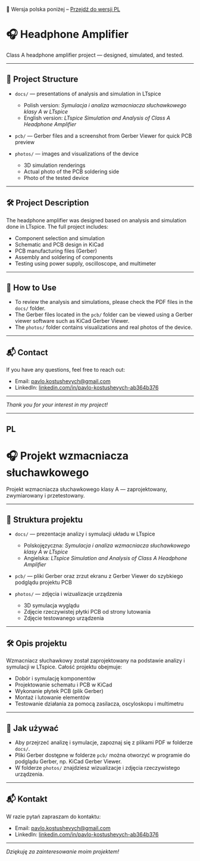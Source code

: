 📄 Wersja polska poniżej – [Przejdź do wersji PL](#pl)

# 🎧 Headphone Amplifier

Class A headphone amplifier project — designed, simulated, and tested.

---

## 📂 Project Structure

- `docs/` — presentations of analysis and simulation in LTspice  
  - Polish version: *Symulacja i analiza wzmacniacza słuchawkowego klasy A w LTspice*  
  - English version: *LTspice Simulation and Analysis of Class A Headphone Amplifier*  

- `pcb/` — Gerber files and a screenshot from Gerber Viewer for quick PCB preview  

- `photos/` — images and visualizations of the device  
  - 3D simulation renderings  
  - Actual photo of the PCB soldering side  
  - Photo of the tested device  

---

## 🛠️ Project Description

The headphone amplifier was designed based on analysis and simulation done in LTspice. The full project includes:  
- Component selection and simulation  
- Schematic and PCB design in KiCad  
- PCB manufacturing files (Gerber)  
- Assembly and soldering of components  
- Testing using power supply, oscilloscope, and multimeter  

---

## 📁 How to Use

- To review the analysis and simulations, please check the PDF files in the `docs/` folder.  
- The Gerber files located in the `pcb/` folder can be viewed using a Gerber viewer software such as KiCad Gerber Viewer.  
- The `photos/` folder contains visualizations and real photos of the device.  

---

## 📬 Contact

If you have any questions, feel free to reach out:  
- Email: pavlo.kostushevych@gmail.com  
- LinkedIn: [linkedin.com/in/pavlo-kostushevych-ab364b376](https://www.linkedin.com/in/pavlo-kostushevych-ab364b376/)

---

*Thank you for your interest in my project!*

---
## PL

# 🎧 Projekt wzmacniacza słuchawkowego

Projekt wzmacniacza słuchawkowego klasy A — zaprojektowany, zwymiarowany i przetestowany.

---

## 📂 Struktura projektu

- `docs/` — prezentacje analizy i symulacji układu w LTspice  
  - Polskojęzyczna: *Symulacja i analiza wzmacniacza słuchawkowego klasy A w LTspice*  
  - Angielska: *LTspice Simulation and Analysis of Class A Headphone Amplifier*  

- `pcb/` — pliki Gerber oraz zrzut ekranu z Gerber Viewer do szybkiego podglądu projektu PCB  

- `photos/` — zdjęcia i wizualizacje urządzenia  
  - 3D symulacja wyglądu  
  - Zdjęcie rzeczywistej płytki PCB od strony lutowania  
  - Zdjęcie testowanego urządzenia  

---

## 🛠️ Opis projektu

Wzmacniacz słuchawkowy został zaprojektowany na podstawie analizy i symulacji w LTspice. Całość projektu obejmuje:  
- Dobór i symulację komponentów  
- Projektowanie schematu i PCB w KiCad  
- Wykonanie płytek PCB (plik Gerber)  
- Montaż i lutowanie elementów  
- Testowanie działania za pomocą zasilacza, oscyloskopu i multimetru  

---

## 📁 Jak używać

- Aby przejrzeć analizę i symulacje, zapoznaj się z plikami PDF w folderze `docs/`.  
- Pliki Gerber dostępne w folderze `pcb/` można otworzyć w programie do podglądu Gerber, np. KiCad Gerber Viewer.  
- W folderze `photos/` znajdziesz wizualizacje i zdjęcia rzeczywistego urządzenia.  

---

## 📬 Kontakt

W razie pytań zapraszam do kontaktu:  
- Email: pavlo.kostushevych@gmail.com  
- LinkedIn: [linkedin.com/in/pavlo-kostushevych-ab364b376](https://www.linkedin.com/in/pavlo-kostushevych-ab364b376/)

---

*Dziękuję za zainteresowanie moim projektem!*

